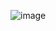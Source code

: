 ![image](https://user-images.githubusercontent.com/54838771/71767010-5e4d7f80-2f39-11ea-932c-8e5a0abd18ab.png)

